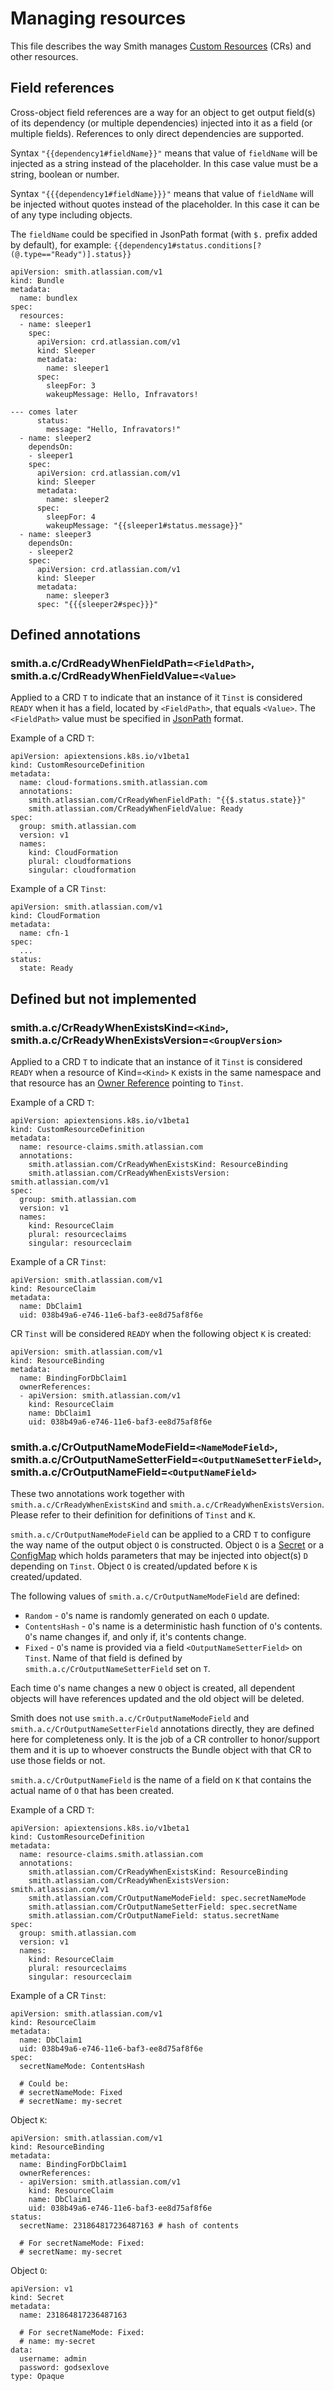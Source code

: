 # Managing resources

This file describes the way Smith manages
[Custom Resources](https://kubernetes.io/docs/concepts/api-extension/custom-resources/) (CRs) and other resources.

## Field references

Cross-object field references are a way for an object to get output field(s) of its dependency
(or multiple dependencies) injected into it as a field (or multiple fields). References to only direct
dependencies are supported.

Syntax `"{{dependency1#fieldName}}"` means that value of `fieldName` will be injected as a string instead
of the placeholder. In this case value must be a string, boolean or number.

Syntax `"{{{dependency1#fieldName}}}"` means that value of `fieldName` will be injected without quotes
instead of the placeholder. In this case it can be of any type including objects.

The `fieldName` could be specified in JsonPath format (with `$.` prefix added by default), for example:
`{{dependency1#status.conditions[?(@.type=="Ready")].status}}`

```
apiVersion: smith.atlassian.com/v1
kind: Bundle
metadata:
  name: bundlex
spec:
  resources:
  - name: sleeper1
    spec:
      apiVersion: crd.atlassian.com/v1
      kind: Sleeper
      metadata:
        name: sleeper1
      spec:
        sleepFor: 3
        wakeupMessage: Hello, Infravators!
        
--- comes later
      status:
        message: "Hello, Infravators!"
  - name: sleeper2
    dependsOn:
    - sleeper1
    spec:
      apiVersion: crd.atlassian.com/v1
      kind: Sleeper
      metadata:
        name: sleeper2
      spec:
        sleepFor: 4
        wakeupMessage: "{{sleeper1#status.message}}"
  - name: sleeper3
    dependsOn:
    - sleeper2
    spec:
      apiVersion: crd.atlassian.com/v1
      kind: Sleeper
      metadata:
        name: sleeper3
      spec: "{{{sleeper2#spec}}}"
```

## Defined annotations

### smith.a.c/CrdReadyWhenFieldPath=`<FieldPath>`, smith.a.c/CrdReadyWhenFieldValue=`<Value>`

Applied to a CRD `T` to indicate that an instance of it `Tinst` is considered `READY` when it has a field,
located by `<FieldPath>`, that equals `<Value>`. The `<FieldPath>` value must be specified in
[JsonPath](http://goessner.net/articles/JsonPath/) format.

Example of a CRD `T`:

```
apiVersion: apiextensions.k8s.io/v1beta1
kind: CustomResourceDefinition
metadata:
  name: cloud-formations.smith.atlassian.com
  annotations:
    smith.atlassian.com/CrReadyWhenFieldPath: "{{$.status.state}}"
    smith.atlassian.com/CrReadyWhenFieldValue: Ready
spec:
  group: smith.atlassian.com
  version: v1
  names:
    kind: CloudFormation
    plural: cloudformations
    singular: cloudformation
```

Example of a CR `Tinst`:

```
apiVersion: smith.atlassian.com/v1
kind: CloudFormation
metadata:
  name: cfn-1
spec:
  ...
status:
  state: Ready
```

## Defined but not implemented

### smith.a.c/CrReadyWhenExistsKind=`<Kind>`, smith.a.c/CrReadyWhenExistsVersion=`<GroupVersion>`

Applied to a CRD `T` to indicate that an instance of it `Tinst` is considered `READY` when a resource of
Kind=`<Kind>` `K` exists in the same namespace and that resource has an
[Owner Reference](https://kubernetes.io/docs/api-reference/v1.5/#ownerreference-v1) pointing to `Tinst`.

Example of a CRD `T`:

```
apiVersion: apiextensions.k8s.io/v1beta1
kind: CustomResourceDefinition
metadata:
  name: resource-claims.smith.atlassian.com
  annotations:
    smith.atlassian.com/CrReadyWhenExistsKind: ResourceBinding
    smith.atlassian.com/CrReadyWhenExistsVersion: smith.atlassian.com/v1
spec:
  group: smith.atlassian.com
  version: v1
  names:
    kind: ResourceClaim
    plural: resourceclaims
    singular: resourceclaim
```

Example of a CR `Tinst`:

```
apiVersion: smith.atlassian.com/v1
kind: ResourceClaim
metadata:
  name: DbClaim1
  uid: 038b49a6-e746-11e6-baf3-ee8d75af8f6e
```

CR `Tinst` will be considered `READY` when the following object `K` is created:

```
apiVersion: smith.atlassian.com/v1
kind: ResourceBinding
metadata:
  name: BindingForDbClaim1
  ownerReferences:
  - apiVersion: smith.atlassian.com/v1
    kind: ResourceClaim
    name: DbClaim1
    uid: 038b49a6-e746-11e6-baf3-ee8d75af8f6e
```

### smith.a.c/CrOutputNameModeField=`<NameModeField>`, smith.a.c/CrOutputNameSetterField=`<OutputNameSetterField>`, smith.a.c/CrOutputNameField=`<OutputNameField>`

These two annotations work together with `smith.a.c/CrReadyWhenExistsKind` and `smith.a.c/CrReadyWhenExistsVersion`.
Please refer to their definition for definitions of `Tinst` and `K`.

`smith.a.c/CrOutputNameModeField` can be applied to a CRD `T` to configure the way name of the output object `O`
is constructed. Object `O` is a [Secret](https://kubernetes.io/docs/user-guide/secrets/) or a
[ConfigMap](https://kubernetes.io/docs/user-guide/configmap/) which holds parameters that may be injected into
object(s) `D` depending on `Tinst`. Object `O` is created/updated before `K` is created/updated.

The following values of `smith.a.c/CrOutputNameModeField` are defined:
- `Random` - `O`'s name is randomly generated on each `O` update.
- `ContentsHash` - `O`'s name is a deterministic hash function of `O`'s contents. `O`'s name changes if, and only if, it's contents change.
- `Fixed` - `O`'s name is provided via a field `<OutputNameSetterField>` on `Tinst`. Name of that field is defined by
`smith.a.c/CrOutputNameSetterField` set on `T`.

Each time `O`'s name changes a new `O` object is created, all dependent objects will have references updated and the old object will be deleted.

Smith does not use `smith.a.c/CrOutputNameModeField` and `smith.a.c/CrOutputNameSetterField` annotations directly,
they are defined here for completeness only. It is the job of a CR controller to honor/support them and it is up to
whoever constructs the Bundle object with that CR to use those fields or not.

`smith.a.c/CrOutputNameField` is the name of a field on `K` that contains the actual name of `O` that has been created.

Example of a CRD `T`:

```
apiVersion: apiextensions.k8s.io/v1beta1
kind: CustomResourceDefinition
metadata:
  name: resource-claims.smith.atlassian.com
  annotations:
    smith.atlassian.com/CrReadyWhenExistsKind: ResourceBinding
    smith.atlassian.com/CrReadyWhenExistsVersion: smith.atlassian.com/v1
    smith.atlassian.com/CrOutputNameModeField: spec.secretNameMode
    smith.atlassian.com/CrOutputNameSetterField: spec.secretName
    smith.atlassian.com/CrOutputNameField: status.secretName
spec:
  group: smith.atlassian.com
  version: v1
  names:
    kind: ResourceClaim
    plural: resourceclaims
    singular: resourceclaim
```

Example of a CR `Tinst`:

```
apiVersion: smith.atlassian.com/v1
kind: ResourceClaim
metadata:
  name: DbClaim1
  uid: 038b49a6-e746-11e6-baf3-ee8d75af8f6e
spec:
  secretNameMode: ContentsHash
  
  # Could be:
  # secretNameMode: Fixed
  # secretName: my-secret
```

Object `K`:

```
apiVersion: smith.atlassian.com/v1
kind: ResourceBinding
metadata:
  name: BindingForDbClaim1
  ownerReferences:
  - apiVersion: smith.atlassian.com/v1
    kind: ResourceClaim
    name: DbClaim1
    uid: 038b49a6-e746-11e6-baf3-ee8d75af8f6e
status:
  secretName: 231864817236487163 # hash of contents
  
  # For secretNameMode: Fixed:
  # secretName: my-secret
```

Object `O`:

```
apiVersion: v1
kind: Secret
metadata:
  name: 231864817236487163

  # For secretNameMode: Fixed:
  # name: my-secret
data:
  username: admin
  password: godsexlove
type: Opaque
```
